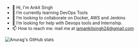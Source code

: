 - 👋 Hi, I'm Ankit Singh
- 🌱 I’m currently learning DevOps Tools
- 👯 I’m looking to collaborate on Docker, AWS and Jenkins
- 🤔 I’m looking for help with Devops tools and Internship.
- 📫 How to reach me: mail me at iamankitsingh24@gmail.com
<!--
### Hi there 👋

**ankitsingh241/ankitsingh241** is a ✨ _special_ ✨ repository because its `README.md` (this file) appears on your GitHub profile.

Here are some ideas to get you started:
-->

![Anurag's GitHub stats](https://github-readme-stats.vercel.app/api?username=ankitsingh241&show_icons=true&theme=merko)
